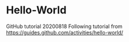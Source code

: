 # Hello-World
GitHub tutorial
20200818
Following tutorial from 
https://guides.github.com/activities/hello-world/

